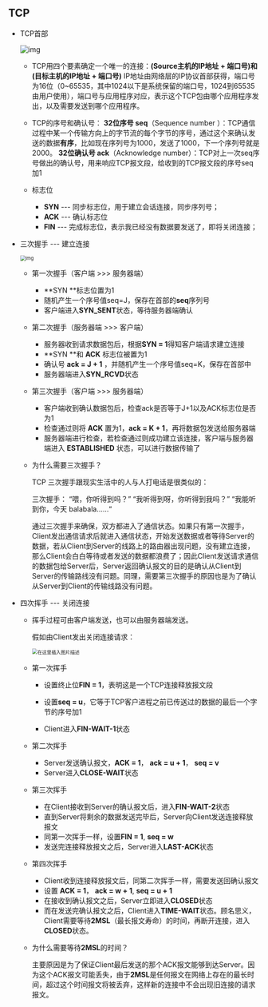 ## TCP

- TCP首部

  ![img](https://pic3.zhimg.com/80/v2-cbb0a8fa22c68fd974ae3eddd0b3b046_720w.webp)

  - TCP用四个要素确定一个唯一的连接：**(Source主机的IP地址 + 端口号)**和**(目标主机的IP地址 + 端口号)** IP地址由网络层的IP协议首部获得，端口号为16位（0~65535，其中1024以下是系统保留的端口号，1024到65535由用户使用），端口号与应用程序对应，表示这个TCP包由哪个应用程序发出，以及需要发送到哪个应用程序。

  - TCP的序号和确认号：
    **32位序号 seq**（Sequence number ）：TCP通信过程中某一个传输方向上的字节流的每个字节的序号，通过这个来确认发送的数据**有序**，比如现在序列号为1000，发送了1000，下一个序列号就是2000。
    **32位确认号 ack**（Acknowledge number）：TCP对上一次seq序号做出的确认号，用来响应TCP报文段，给收到的TCP报文段的序号seq加1
  - 标志位
    - **SYN** --- 同步标志位，用于建立会话连接，同步序列号；
    - **ACK** --- 确认标志位
    - **FIN** --- 完成标志位，表示我已经没有数据要发送了，即将关闭连接；

  

- 三次握手 --- 建立连接

  <img src="https://pic1.zhimg.com/80/v2-8ce8c897b4d5e7397b25eb4d4b31d7fc_720w.webp" alt="img" style="zoom: 67%;" />

  - 第一次握手（客户端  >>> 服务器端）

    - **SYN **标志位置为1
    - 随机产生一个序号值seq=J，保存在首部的**seq**序列号
    - 客户端进入**SYN_SENT**状态，等待服务器端确认

  - 第二次握手（服务器端  >>> 客户端）

    - 服务器收到请求数据包后，根据**SYN = 1**得知客户端请求建立连接
    - **SYN **和 **ACK** 标志位被置为1
    - 确认号 **ack = J + 1** ，并随机产生一个序号值seq=K，保存在首部中
    - 服务器端进入**SYN_RCVD**状态

  - 第三次握手（客户端 >>> 服务器端）

    - 客户端收到确认数据包后，检查ack是否等于J+1以及ACK标志位是否为1
    - 检查通过则将 **ACK** 置为1，**ack = K + 1**，再将数据包发送给服务器端
    - 服务器端进行检查，若检查通过则成功建立该连接，客户端与服务器端进入 **ESTABLISHED** 状态，可以进行数据传输了

  - 为什么需要三次握手？

    TCP 三次握手跟现实生活中的人与人打电话是很类似的：

    三次握手：
    	“喂，你听得到吗？”
    	“我听得到呀，你听得到我吗？”
    	“我能听到你，今天 balabala……“

    通过三次握手来确保，双方都进入了通信状态。如果只有第一次握手，Client发出通信请求后就进入通信状态，开始发送数据或者等待Server的数据，若从Client到Server的线路上的路由器出现问题，没有建立连接，那么Client会白白等待或者发送的数据都浪费了；因此Client发送请求通信的数据包给Server后，Server返回确认报文的目的是确认从Client到Server的传输路线没有问题。同理，需要第三次握手的原因也是为了确认从Server到Client的传输线路没有问题。

  

- 四次挥手 --- 关闭连接

  - 挥手过程可由客户端发送，也可以由服务器端发送。

    假如由Client发出关闭连接请求：

    <img src="https://img-blog.csdnimg.cn/3ca4f59c07ed4c83b9ca7a16ba8344f7.png?x-oss-process=image/watermark,type_ZmFuZ3poZW5naGVpdGk,shadow_10,text_aHR0cHM6Ly9ibG9nLmNzZG4ubmV0L20wXzU2NjQ5NTU3,size_16,color_FFFFFF,t_70" alt="在这里插入图片描述" style="zoom: 67%;" />

  - 第一次挥手

    - 设置终止位**FIN = 1**，表明这是一个TCP连接释放报文段

    - 设置**seq = u**，它等于TCP客户进程之前已传送过的数据的最后一个字节的序号加1
    - Client进入**FIN-WAIT-1**状态

  - 第二次挥手

    - Server发送确认报文，**ACK = 1**， **ack = u + 1**， **seq = v**
    - Server进入**CLOSE-WAIT**状态

  - 第三次挥手

    - 在Client接收到Server的确认报文后，进入**FIN-WAIT-2**状态
    - 直到Server将剩余的数据发送完毕后，Server向Client发送连接释放报文
    - 同第一次挥手一样，设置**FIN = 1**, **seq = w**
    - 发送完连接释放报文之后，Server进入**LAST-ACK**状态

  - 第四次挥手

    - Client收到连接释放报文后，同第二次挥手一样，需要发送回确认报文
    - 设置 **ACK = 1**， **ack = w + 1**, **seq = u + 1**
    - 在接收到确认报文之后，Server立即进入**CLOSED**状态
    - 而在发送完确认报文之后，Client进入**TIME-WAIT**状态。顾名思义，Client需要等待**2MSL**（最长报文寿命）的时间，再断开连接，进入**CLOSED**状态。

  - 为什么需要等待**2MSL**的时间？

    主要原因是为了保证Client最后发送的那个ACK报文能够到达Server。因为这个ACK报文可能丢失，由于**2MSL**是任何报文在网络上存在的最长时间，超过这个时间报文将被丢弃，这样新的连接中不会出现旧连接的请求报文。



















